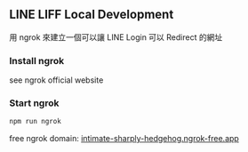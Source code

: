 
## LINE LIFF Local Development

用 ngrok 來建立一個可以讓 LINE Login 可以 Redirect 的網址

### Install ngrok

see ngrok official website

### Start ngrok

```bash
npm run ngrok
```

free ngrok domain: [intimate-sharply-hedgehog.ngrok-free.app](intimate-sharply-hedgehog.ngrok-free.app)